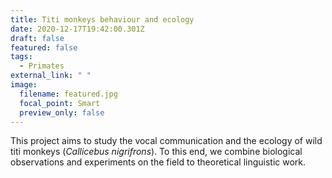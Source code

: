 ```yaml
---
title: Titi monkeys behaviour and ecology
date: 2020-12-17T19:42:00.301Z
draft: false
featured: false
tags:
  - Primates
external_link: " "
image:
  filename: featured.jpg
  focal_point: Smart
  preview_only: false
---
```

This project aims to study the vocal communication and the ecology of wild titi monkeys (*Callicebus nigrifrons*). To this end, we combine biological observations and experiments on the field to theoretical linguistic work.